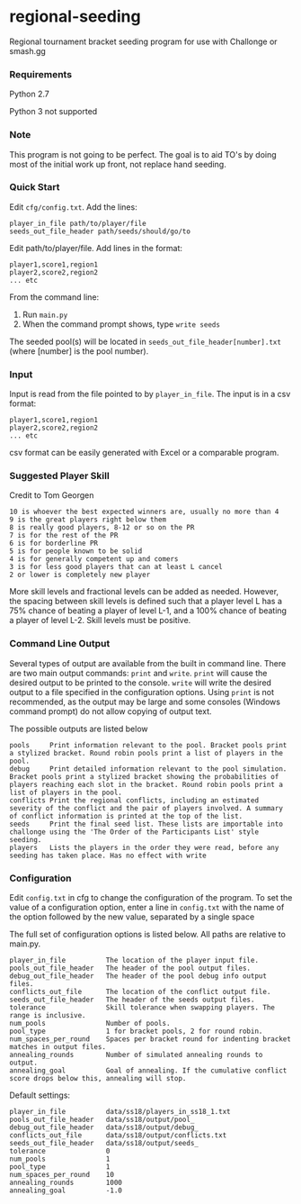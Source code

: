 # regional-seeding
Regional tournament bracket seeding program for use with Challonge or smash.gg

### Requirements
Python 2.7

Python 3 not supported

### Note
This program is not going to be perfect. The goal is to aid TO's by doing most of the initial work up front, not replace hand seeding.

### Quick Start
Edit `cfg/config.txt`.
Add the lines:
```
player_in_file path/to/player/file
seeds_out_file_header path/seeds/should/go/to
```

Edit path/to/player/file.
Add lines in the format:
```
player1,score1,region1
player2,score2,region2
... etc
```

From the command line:

1. Run `main.py`
2. When the command prompt shows, type `write seeds`

The seeded pool(s) will be located in `seeds_out_file_header[number].txt` (where [number] is the pool number).

### Input
Input is read from the file pointed to by `player_in_file`. The input is in a csv format:
```
player1,score1,region1
player2,score2,region2
... etc
```
csv format can be easily generated with Excel or a comparable program.

### Suggested Player Skill
Credit to Tom Georgen
```
10 is whoever the best expected winners are, usually no more than 4
9 is the great players right below them
8 is really good players, 8-12 or so on the PR
7 is for the rest of the PR
6 is for borderline PR
5 is for people known to be solid
4 is for generally competent up and comers
3 is for less good players that can at least L cancel
2 or lower is completely new player
```

More skill levels and fractional levels can be added as needed. However, the spacing between skill levels is defined such that a player level L has a 75% chance of beating a player of level L-1, and a 100% chance of beating a player of level L-2. Skill levels must be positive.

### Command Line Output
Several types of output are available from the built in command line. There are two main output commands: `print` and `write`. `print` will cause the desired output to be printed to the console. `write` will write the desired output to a file specified in the configuration options. Using `print` is not recommended, as the output may be large and some consoles (Windows command prompt) do not allow copying of output text.

The possible outputs are listed below
```
pools     Print information relevant to the pool. Bracket pools print a stylized bracket. Round robin pools print a list of players in the pool.
debug     Print detailed information relevant to the pool simulation. Bracket pools print a stylized bracket showing the probabilities of players reaching each slot in the bracket. Round robin pools print a list of players in the pool.
conflicts Print the regional conflicts, including an estimated severity of the conflict and the pair of players involved. A summary of conflict information is printed at the top of the list.
seeds     Print the final seed list. These lists are importable into challonge using the 'The Order of the Participants List' style seeding.
players   Lists the players in the order they were read, before any seeding has taken place. Has no effect with write
```

### Configuration
Edit `config.txt` in cfg to change the configuration of the program. To set the value of a configuration option, enter a line in `config.txt` with the name of the option followed by the new value, separated by a single space

The full set of configuration options is listed below. All paths are relative to main.py.
```
player_in_file          The location of the player input file.
pools_out_file_header   The header of the pool output files.
debug_out_file_header   The header of the pool debug info output files.
conflicts_out_file      The location of the conflict output file.
seeds_out_file_header   The header of the seeds output files.
tolerance               Skill tolerance when swapping players. The range is inclusive.
num_pools               Number of pools.
pool_type               1 for bracket pools, 2 for round robin.
num_spaces_per_round    Spaces per bracket round for indenting bracket matches in output files.
annealing_rounds        Number of simulated annealing rounds to output.
annealing_goal          Goal of annealing. If the cumulative conflict score drops below this, annealing will stop.
```

Default settings:
```
player_in_file          data/ss18/players_in_ss18_1.txt
pools_out_file_header   data/ss18/output/pool_
debug_out_file_header   data/ss18/output/debug_
conflicts_out_file      data/ss18/output/conflicts.txt
seeds_out_file_header   data/ss18/output/seeds_
tolerance               0
num_pools               1
pool_type               1
num_spaces_per_round    10
annealing_rounds        1000
annealing_goal          -1.0
```
